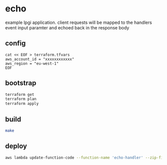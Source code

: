 echo
====

example lpgi application. client requests will be mapped to the handlers event
input paramter and echoed back in the response body

config
------

```
cat << EOF > terraform.tfvars
aws_account_id = "xxxxxxxxxxxx"
aws_region = "eu-west-1"
EOF
```

bootstrap
---------

```sh
terraform get
terraform plan
terraform apply
```

build
-----

```sh
make
```

deploy
------

```sh
aws lambda update-function-code --function-name 'echo-handler' --zip-file 'fileb://handler.zip'
```
